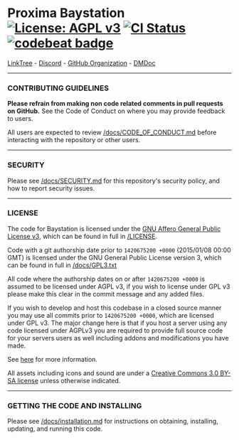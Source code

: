 # Proxima Baystation [![License: AGPL v3](https://img.shields.io/badge/License-AGPL_v3.0-orange.svg)](https://opensource.org/licenses/AGPL-3.0) [![CI Status](https://github.com/Baystation12/Baystation12/workflows/Run%20Tests/badge.svg)](https://github.com/Proxima-Project/Proxi-Bay12/actions) [![codebeat badge](https://codebeat.co/badges/8ecb9a34-1bab-4d80-b34d-b16e8b216a03)](https://codebeat.co/projects/github-com-proxima-project-proxi-bay12-remastered_new_dev_proxima_2022_gold_edition)

[LinkTree](https://linktr.ee/proxima_project) - [Discord](https://discord.gg/nmxcu7Jr2S) - [GitHub Organization](https://github.com/Proxima-Project) - [DMDoc](https://doc.ss13.me)

---

### CONTRIBUTING GUIDELINES

**Please refrain from making non code related comments in pull requests on GitHub.** See the Code of Conduct on where you may provide feedback to users.

All users are expected to review [/docs/CODE_OF_CONDUCT.md](/docs/CODE_OF_CONDUCT.md) before interacting with the repository or other users.

---

### SECURITY

Please see [/docs/SECURITY.md](/docs/SECURITY.md) for this repository's security policy, and how to report security issues.

---

### LICENSE

The code for Baystation is licensed under the [GNU Affero General Public License v3](https://www.gnu.org/licenses/agpl.html), which can be found in full in [/LICENSE](/LICENSE).

Code with a git authorship date prior to `1420675200 +0000` (2015/01/08 00:00 GMT) is licensed under the GNU General Public License version 3, which can be found in full in [/docs/GPL3.txt](/docs/GPL3.txt)

All code where the authorship dates on or after `1420675200 +0000` is assumed to be licensed under AGPL v3, if you wish to license under GPL v3 please make this clear in the commit message and any added files.

If you wish to develop and host this codebase in a closed source manner you may use all commits prior to `1420675200 +0000`, which are licensed under GPL v3.  The major change here is that if you host a server using any code licensed under AGPLv3 you are required to provide full source code for your servers users as well including addons and modifications you have made.

See [here](https://www.gnu.org/licenses/why-affero-gpl.html) for more information.

All assets including icons and sound are under a [Creative Commons 3.0 BY-SA license](https://creativecommons.org/licenses/by-sa/3.0/) unless otherwise indicated.

---

### GETTING THE CODE AND INSTALLING

Please see [/docs/installation.md](/docs/installation.md) for instructions on obtaining, installing, updating, and running this code.
